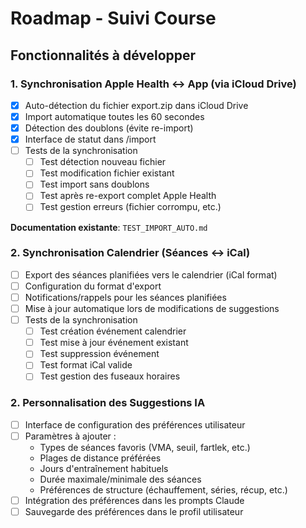 # Roadmap - Suivi Course

## Fonctionnalités à développer

### 1. Synchronisation Apple Health ↔ App (via iCloud Drive)
- [x] Auto-détection du fichier export.zip dans iCloud Drive
- [x] Import automatique toutes les 60 secondes
- [x] Détection des doublons (évite re-import)
- [x] Interface de statut dans /import
- [ ] Tests de la synchronisation
  - [ ] Test détection nouveau fichier
  - [ ] Test modification fichier existant
  - [ ] Test import sans doublons
  - [ ] Test après re-export complet Apple Health
  - [ ] Test gestion erreurs (fichier corrompu, etc.)

**Documentation existante**: `TEST_IMPORT_AUTO.md`

### 2. Synchronisation Calendrier (Séances ↔ iCal)
- [ ] Export des séances planifiées vers le calendrier (iCal format)
- [ ] Configuration du format d'export
- [ ] Notifications/rappels pour les séances planifiées
- [ ] Mise à jour automatique lors de modifications de suggestions
- [ ] Tests de la synchronisation
  - [ ] Test création événement calendrier
  - [ ] Test mise à jour événement existant
  - [ ] Test suppression événement
  - [ ] Test format iCal valide
  - [ ] Test gestion des fuseaux horaires

### 2. Personnalisation des Suggestions IA
- [ ] Interface de configuration des préférences utilisateur
- [ ] Paramètres à ajouter :
  - Types de séances favoris (VMA, seuil, fartlek, etc.)
  - Plages de distance préférées
  - Jours d'entraînement habituels
  - Durée maximale/minimale des séances
  - Préférences de structure (échauffement, séries, récup, etc.)
- [ ] Intégration des préférences dans les prompts Claude
- [ ] Sauvegarde des préférences dans le profil utilisateur
